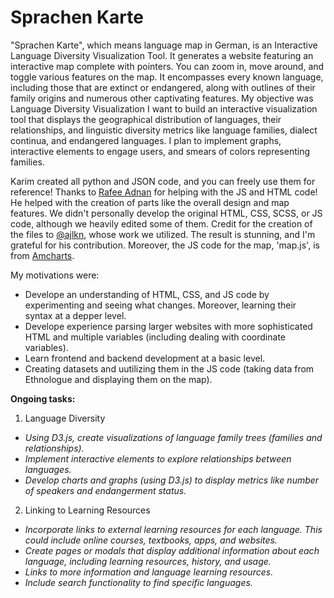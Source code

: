 # Sprachen Karte
"Sprachen Karte", which means language map in German, is an Interactive Language Diversity Visualization Tool. It generates a website featuring an interactive map complete with pointers. You can zoom in, move around, and toggle various features on the map. It encompasses every known language, including those that are extinct or endangered, along with outlines of their family origins and numerous other captivating features. My objective was Language Diversity Visualization I want to build an interactive visualization tool that displays the geographical distribution of languages, their relationships, and linguistic diversity metrics like language families, dialect continua, and endangered languages. I plan to implement graphs, interactive elements to engage users, and smears of colors representing families.

Karim created all python and JSON code, and you can freely use them for reference! Thanks to [Rafee Adnan](https://www.linkedin.com/in/radnaan/) for helping with the JS and HTML code! He helped with the creation of parts like the overall design and map features. We didn't personally develop the original HTML, CSS, SCSS, or JS code, although we heavily edited some of them.  Credit for the creation of the files to [@ajlkn](https://twitter.com/ajlkn), whose work we utilized. The result is stunning, and I'm grateful for his contribution. Moreover, the JS code for the map, 'map.js', is from [Amcharts](https://www.amcharts.com/demos/zooming-to-countries-map/).

My motivations were:
+ Develope an understanding of HTML, CSS, and JS code by experimenting and seeing what changes. Moreover, learning their syntax at a depper level.
+ Develope experience parsing larger websites with more sophisticated HTML and multiple variables (including dealing with coordinate variables).
+ Learn frontend and backend development at a basic level.
+ Creating datasets and uutilizing them in the JS code (taking data from Ethnologue and displaying them on the map).

**Ongoing tasks:**
1. Language Diversity
  - *Using D3.js, create visualizations of language family trees (families and relationships).*
  - *Implement interactive elements to explore relationships between languages.*
  - *Develop charts and graphs (using D3.js) to display metrics like number of speakers and endangerment status.*

2. Linking to Learning Resources
- *Incorporate links to external learning resources for each language. This could include online courses, textbooks, apps, and websites.*
- *Create pages or modals that display additional information about each language, including learning resources, history, and usage.*
- *Links to more information and language learning resources.*
- *Include search functionality to find specific languages.*
